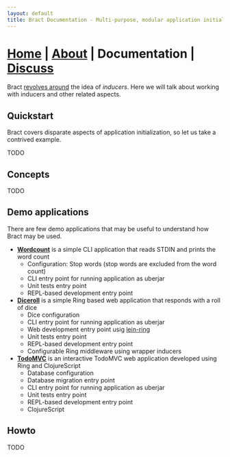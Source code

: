 ```yaml
---
layout: default
title: Bract Documentation - Multi-purpose, modular application initialization framework for Clojure
---
```


# [Home](/)    |    [About](/about.html)    |    Documentation    |    [Discuss](/discuss.html)

Bract [revolves around](/about.html#how-it-works) the idea of _inducers_. Here we will talk about working with inducers and other related aspects.

## Quickstart

Bract covers disparate aspects of application initialization, so let us take a contrived example.

TODO

## Concepts

TODO

## Demo applications

There are few demo applications that may be useful to understand how Bract may be used.

* **[Wordcount](https://github.com/bract/bract.demo.wordcount)** is a simple CLI application that reads STDIN and prints the word count
  * Configuration: Stop words (stop words are excluded from the word count)
  * CLI entry point for running application as uberjar
  * Unit tests entry point
  * REPL-based development entry point
* **[Diceroll](https://github.com/bract/bract.demo.diceroll)** is a simple Ring based web application that responds with a roll of dice
  * Dice configuration
  * CLI entry point for running application as uberjar
  * Web development entry point usig [lein-ring](https://github.com/weavejester/lein-ring)
  * Unit tests entry point
  * REPL-based development entry point
  * Configurable Ring middleware using wrapper inducers
* **[TodoMVC](https://github.com/bract/demo.todomvc)** is an interactive TodoMVC web application developed using Ring and ClojureScript
  * Database configuration
  * Database migration entry point
  * CLI entry point for running application as uberjar
  * Unit tests entry point
  * REPL-based development entry point
  * ClojureScript


## Howto

TODO
